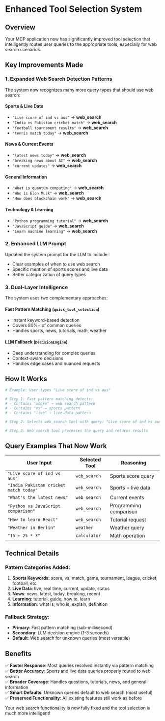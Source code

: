 # Enhanced Tool Selection System

## Overview
Your MCP application now has significantly improved tool selection that intelligently routes user queries to the appropriate tools, especially for web search scenarios.

## Key Improvements Made

### 1. **Expanded Web Search Detection Patterns**

The system now recognizes many more query types that should use web search:

#### Sports & Live Data
- `"Live score of ind vs aus"` → **web_search**
- `"India vs Pakistan cricket match"` → **web_search**  
- `"football tournament results"` → **web_search**
- `"tennis match today"` → **web_search**

#### News & Current Events
- `"latest news today"` → **web_search**
- `"breaking news about AI"` → **web_search**
- `"current updates"` → **web_search**

#### General Information
- `"What is quantum computing"` → **web_search**
- `"Who is Elon Musk"` → **web_search**
- `"How does blockchain work"` → **web_search**

#### Technology & Learning
- `"Python programming tutorial"` → **web_search**
- `"JavaScript guide"` → **web_search**
- `"Learn machine learning"` → **web_search**

### 2. **Enhanced LLM Prompt**

Updated the system prompt for the LLM to include:
- Clear examples of when to use web search
- Specific mention of sports scores and live data
- Better categorization of query types

### 3. **Dual-Layer Intelligence**

The system uses two complementary approaches:

#### Fast Pattern Matching (`quick_tool_selection`)
- Instant keyword-based detection
- Covers 80%+ of common queries
- Handles sports, news, tutorials, math, weather

#### LLM Fallback (`DecisionEngine`) 
- Deep understanding for complex queries
- Context-aware decisions
- Handles edge cases and nuanced requests

## How It Works

```python
# Example: User types "Live score of ind vs aus"

# Step 1: Fast pattern matching detects:
# - Contains "score" → web search pattern
# - Contains "vs" → sports pattern
# - Contains "live" → live data pattern

# Step 2: Selects web_search tool with query: "Live score of ind vs aus"

# Step 3: Web search tool processes the query and returns results
```

## Query Examples That Now Work

| User Input | Selected Tool | Reasoning |
|------------|---------------|-----------|
| `"Live score of ind vs aus"` | `web_search` | Sports score query |
| `"India Pakistan cricket match today"` | `web_search` | Sports + live data |
| `"What's the latest news"` | `web_search` | Current events |
| `"Python vs JavaScript comparison"` | `web_search` | Programming comparison |
| `"How to learn React"` | `web_search` | Tutorial request |
| `"Weather in Berlin"` | `weather` | Weather query |
| `"15 + 25 * 3"` | `calculator` | Math operation |

## Technical Details

### Pattern Categories Added:
1. **Sports Keywords**: score, vs, match, game, tournament, league, cricket, football, etc.
2. **Live Data**: live, real time, current, update, status
3. **News**: news, latest, today, breaking, recent
4. **Learning**: tutorial, guide, how to, learn
5. **Information**: what is, who is, explain, definition

### Fallback Strategy:
- **Primary**: Fast pattern matching (sub-millisecond)
- **Secondary**: LLM decision engine (1-3 seconds)
- **Default**: Web search for unknown queries (most versatile)

## Benefits

✅ **Faster Response**: Most queries resolved instantly via pattern matching  
✅ **Better Accuracy**: Sports and live data queries properly routed to web search  
✅ **Broader Coverage**: Handles questions, tutorials, news, and general information  
✅ **Smart Defaults**: Unknown queries default to web search (most useful)  
✅ **Preserved Functionality**: All existing features still work as before  

Your web search functionality is now fully fixed and the tool selection is much more intelligent!
